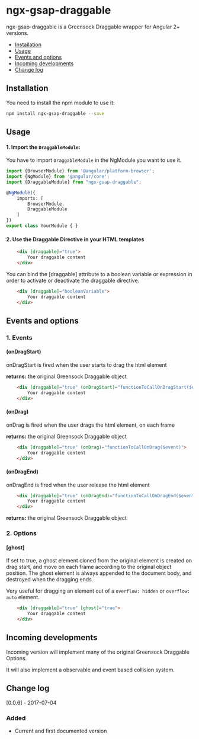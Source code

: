 # ngx-gsap-draggable

ngx-gsap-draggable is a Greensock Draggable wrapper for Angular 2+ versions.

* [Installation](#installation)
* [Usage](#usage)
* [Events and options](#eventsandoptions)
* [Incoming developments](#incomingdevelopments)
* [Change log](#changelog)

## Installation

You need to install the npm module to use it:

```sh
npm install ngx-gsap-draggable --save
```

## Usage

#### 1. Import the `DraggableModule`:
You have to import `DraggableModule` in the NgModule you want to use it.

```ts
import {BrowserModule} from '@angular/platform-browser';
import {NgModule} from '@angular/core';
import {DraggableModule} from "ngx-gsap-draggable";

@NgModule({
    imports: [
        BrowserModule,
        DraggableModule
    ]
})
export class YourModule { }
```

#### 2. Use the Draggable Directive in your HTML templates

```html
    <div [draggable]="true">
        Your draggable content
    </div>
```

You can bind the [draggable] attribute to a boolean variable or expression in order to activate or deactivate the draggable directive.

```html
    <div [draggable]="booleanVariable">
        Your draggable content
    </div>
```

## Events and options

### 1. Events

#### (onDragStart)

onDragStart is fired when the user starts to drag the html element

**returns:** the original Greensock Draggable object

```html
    <div [draggable]="true" (onDragStart)="functionToCallOnDragStart($event)">
        Your draggable content
    </div>
```

#### (onDrag)

onDrag is fired when the user drags the html element, on each frame

**returns:** the original Greensock Draggable object

```html
    <div [draggable]="true" (onDrag)="functionToCallOnDrag($event)">
        Your draggable content
    </div>
```

#### (onDragEnd)

onDragEnd is fired when the user release the html element

```html
    <div [draggable]="true" (onDragEnd)="functionToCallOnDragEnd($event)">
        Your draggable content
    </div>
```

**returns:** the original Greensock Draggable object

### 2. Options

#### [ghost]

If set to true, a ghost element cloned from the original element is created on drag start, and move on each frame according to the original object position. The ghost element is always appended to the document body, and destroyed when the dragging ends.

Very useful for dragging an element out of a ```overflow: hidden``` or ```overflow: auto``` element.

```html
    <div [draggable]="true" [ghost]="true">
        Your draggable content
    </div>
```

## Incoming developments

Incoming version will implement many of the original Greensock Draggable Options.

It will also implement a observable and event based collision system.

## Change log

[0.0.6] - 2017-07-04
### Added
- Current and first documented version